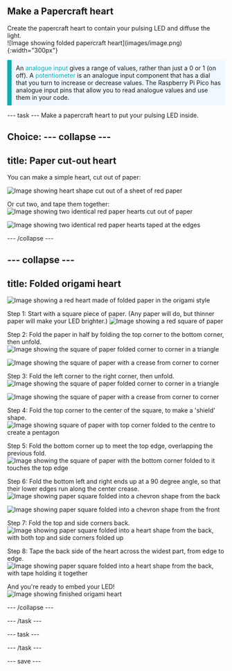 ## Make a Papercraft heart

<div style="display: flex; flex-wrap: wrap">
<div style="flex-basis: 200px; flex-grow: 1; margin-right: 15px;">
Create the papercraft heart to contain your pulsing LED and diffuse the light. 
</div>
<div>
![Image showing folded papercraft heart](images/image.png){:width="300px"}
</div>
</div>

<p style="border-left: solid; border-width:10px; border-color: #0faeb0; background-color: aliceblue; padding: 10px;">
An <span style="color: #0faeb0">analogue input</span> gives a range of values, rather than just a 0 or 1 (on off). A <span style="color: #0faeb0">potentiometer</span> is an analogue input component that has a dial that you turn to increase or decrease values. The Raspberry Pi Pico has analogue input pins that allow you to read analogue values and use them in your code.</p>

--- task ---
Make a papercraft heart to put your pulsing LED inside. 

**Choice:**
--- collapse ---
---
title: Paper cut-out heart
---

You can make a simple heart, cut out of paper:

![Image showing heart shape cut out of a sheet of red paper](images/heart-cutout.jpeg)

Or cut two, and tape them together:
![Image showing two identical red paper hearts cut out of paper](images/heart-cutout2.jpeg)

![Image showing two identical red paper hearts taped at the edges](images/heart-cutout3.jpeg)


--- /collapse ---

--- collapse ---
---
title: Folded origami heart
---

![Image showing a red heart made of folded paper in the origami style](images/heart.jpeg)

Step 1: Start with a square piece of paper. (Any paper will do, but thinner paper will make your LED brighter.) 
![Image showing a red square of paper](images/heart1.jpeg)


Step 2: Fold the paper in half by folding the top corner to the bottom corner, then unfold.
![Image showing the square of paper folded corner to corner in a triangle](images/heart2.jpeg)

![Image showing the square of paper with a crease from corner to corner](images/heart3.jpeg)


Step 3: Fold the left corner to the right corner, then unfold.
![Image showing the square of paper folded corner to corner in a triangle](images/heart4.jpeg)

![Image showing the square of paper with a crease from corner to corner](images/heart5.jpeg)


Step 4: Fold the top corner to the center of the square, to make a 'shield' shape.
![Image showing square of paper with top corner folded to the centre to create a pentagon](images/heart6.jpeg)


Step 5: Fold the bottom corner up to meet the top edge, overlapping the previous fold.
![Image showing the square of paper with the bottom corner folded to it touches the top edge](images/heart7.jpeg)

Step 6: Fold the bottom left and right ends up at a 90 degree angle, so that their lower edges run along the center crease.
![Image showing paper square folded into a chevron shape from the back](images/heart8.jpeg)

![Image showing paper square folded into a chevron shape from the front](images/heart9.jpeg)


Step 7: Fold the top and side corners back.
![Image showing paper square folded into a heart shape from the back, with both top and side corners folded up](images/heart10.jpeg)

Step 8: Tape the back side of the heart across the widest part, from edge to edge.
![Image showing paper square folded into a heart shape from the back, with tape holding it together](images/heart11.jpeg)

And you're ready to embed your LED!
![Image showing finished origami heart](images/heart.jpeg)


--- /collapse ---


--- /task ---

--- task ---

--- /task ---

--- save ---


